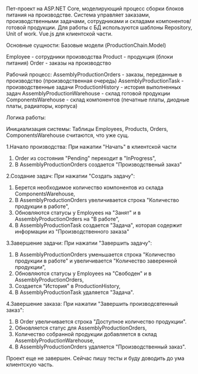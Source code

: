 Пет-проект на ASP.NET Core, моделирующий процесс сборки блоков питания на производстве. Система управляет заказами, производственными задачами, сотрудниками и складами компонентов/готовой продукции. Для работы с БД используются шаблоны Repository, Unit of work. Vue.js для клиентской части.

Основные сущности:
Базовые модели (ProductionChain.Model)

Employee - сотрудники производства
Product - продукция (блоки питания)
Order - заказы на производство

Рабочий процесс:
AssemblyProductionOrders - заказы, переданные в производство (производственная очередь)
AssemblyProductionTask - производственные задачи
ProductionHistory - история выполненных задач
AssemblyProductionWarehouse - склад готовой продукции
ComponentsWarehouse - склад компонентов (печатные платы, диодные платы, радиаторы, корпуса)

Логика работы:

Инициализация системы:
Таблицы Employees, Products, Orders, ComponentsWarehouse считаются, что уже сущ.

1.Начало производства:
При нажатии "Начать" в клиентской части
  1. Order из состояния "Pending" переходит в "InProgress",
  2. В AssemblyProductionOrders создается "Производственый заказ"

2.Создание задач:
При нажатии "Создать задачу":   
  1. Берется необходимое количество компонентов из склада ComponentsWarehouse,
  2. В AssemblyProductionOrders увеличивается строка "Количество продукции в работе",
  3. Обновляются статусы у Employees на "Занят" и в AssemblyProductionOrders на "В работе",
  4. В AssemblyProductionTask создается "Задача", которая содержит информации из "Производственного заказа"
     
3.Завершение задачи:
При нажатии "Завершить задачу":
  1. В AssemblyProductionOrders уменьшается строка "Количество продукции в работе" и увеличивается "Количество заверенной продукции",
  2. Обновляются статусы у Employees на "Свободен" и в AssemblyProductionOrders,
  3. Создается "История" в ProductionHistory,
  4. В AssemblyProductionTask удаляется "Задача".

4.Завершение заказа:
При нажатии "Завершить производсвтенный заказ":
  1. В Order увеличивается строка "Доступное количество продукции".
  2. Обновляется статус для AssemblyProductionOrders,
  3. Количество собранной продукции добавляется в склад AssemblyProductionWarehouse,
  4. В AssemblyProductionOrders удаляется "Производственный заказ".

Проект еще не завершен. Сейчас пишу тесты и буду доводить до ума клиентскую часть.
